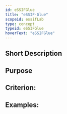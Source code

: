```yaml
---
id: eSSIFGlue
title: "eSSIF-Glue"
scopeid: essifLab
type: concept
typeid: eSSIFGlue
hoverText: "eSSIFGlue"
---
```


## Short Description

## Purpose

## Criterion:

## Examples:
